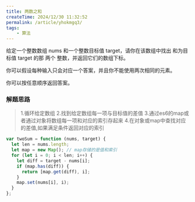 ```yaml
---
title: 两数之和
createTime: 2024/12/30 11:32:52
permalink: /article/yhokmgq3/
tags:
    - 算法
---
```


>
给定一个整数数组 nums 和一个整数目标值 target，请你在该数组中找出 和为目标值 target  的那 两个 整数，并返回它们的数组下标。

你可以假设每种输入只会对应一个答案，并且你不能使用两次相同的元素。

你可以按任意顺序返回答案。
>

### 解题思路

>1.循环给定数组
>2.找到给定数组每一项与目标值的差值
>3.通过es6的map或者通过对象将数组每一项和对应的索引存起来
>4.在对象或map中查找对应的差值,如果满足条件返回对应的索引

```js
var twoSum = function (nums, target) {
  let len = nums.length;
  let map = new Map(); // map存储的是值和索引
  for (let i = 0; i < len; i++) {
    let diff = target - nums[i];
    if (map.has(diff)) {
      return [map.get(diff), i];
    }
    map.set(nums[i], i);
  }
};
```